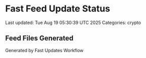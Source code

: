 # Fast Feed Update Status
Last updated: Tue Aug 19 05:30:39 UTC 2025
Categories: crypto

## Feed Files Generated

Generated by Fast Updates Workflow
